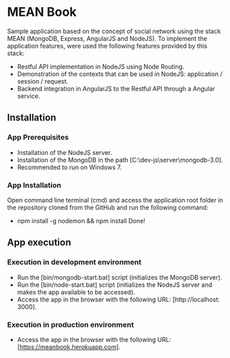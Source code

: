 # MEAN Book
Sample application based on the concept of social network using the stack MEAN (MongoDB, Express, AngularJS and NodeJS).
To implement the application features, were used the following features provided by this stack:
- Restful API implementation in NodeJS using Node Routing.
- Demonstration of the contexts that can be used in NodeJS: application / session / request.
- Backend integration in AngularJS to the Restful API through a Angular service.

## Installation
### App Prerequisites
- Installation of the NodeJS server.
- Installation of the MongoDB in the path [C:\dev-js\server\mongodb-3.0].
- Recommended to run on Windows 7.
### App Installation
Open command line terminal (cmd) and access the application root folder in the repository cloned from the GitHub and run the following command:
- npm install -g nodemon && npm install
Done!

## App execution
### Execution in development environment
- Run the [bin/mongodb-start.bat] script (initializes the MongoDB server).
- Run the [bin/node-start.bat] script (initializes the NodeJS server and makes the app available to be accessed).
- Access the app in the browser with the following URL: [http://localhost: 3000].
### Execution in production environment
- Access the app in the browser with the following URL: [https://meanbook.herokuapp.com].
